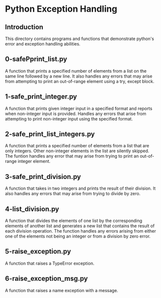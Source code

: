# Python Exception Handling

## Introduction

This directory contains programs and functions that demonstrate
python's error and exception handling abilities.

## 0-safePprint_list.py

A function that prints a specified number of elements from a list on the same
line followed by a new line. It also handles any errors that may arise from
attempting to print an out-of-range element using a try, except block.

## 1-safe_print_integer.py

A function that prints given integer input in a specified format and reports
when non-integer input is provided. Handles any errors that arise from
attempting to print non-integer input using the specified format.

## 2-safe_print_list_integers.py

A function that prints a specified number of elements from a list that are only
integers. Other non-integer elements in the list are silently skipped.
The funtion handles any error that may arise from trying to print an
out-of-range integer element.

## 3-safe_print_division.py

A function that takes in two integers and prints the result of their division.
It also handles any errors that may arise from trying to divide by zero.

## 4-list_division.py

A function that divides the elements of one list by the corresponding elements
of another list and generates a new list that contains the result of each
division operation. The function handles any errors arising from either one of
the elements not being an integer or from a division by zero error.

## 5-raise_exception.py

A function that raises a TypeError exception.

## 6-raise_exception_msg.py

A function that raises a name exception with a message.
